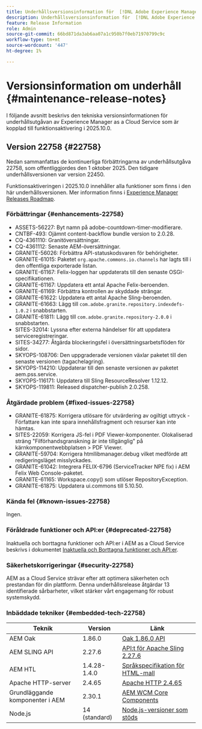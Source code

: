 ```yaml
---
title: Underhållsversionsinformation för  [!DNL Adobe Experience Manager] as a Cloud Service som är kopplad till 2025.10.0-funktionsaktivering.
description: Underhållsversionsinformation för  [!DNL Adobe Experience Manager] as a Cloud Service som är kopplad till 2025.10.0-funktionsaktivering.
feature: Release Information
role: Admin
source-git-commit: 66bd871da3ab6aa07a1c950b7f0eb71970799c9c
workflow-type: tm+mt
source-wordcount: '447'
ht-degree: 1%

---
```


# Versionsinformation om underhåll {#maintenance-release-notes}

I följande avsnitt beskrivs den tekniska versionsinformationen för underhållsutgåvan av Experience Manager as a Cloud Service som är kopplad till funktionsaktivering i 2025.10.0.

## Version 22758 {#22758}

Nedan sammanfattas de kontinuerliga förbättringarna av underhållsutgåva 22758, som offentliggjordes den 1 oktober 2025. Den tidigare underhållsversionen var version 22450.

Funktionsaktiveringen i 2025.10.0 innehåller alla funktioner som finns i den här underhållsversionen. Mer information finns i [Experience Manager Releases Roadmap](https://experienceleague.adobe.com/en/docs/experience-manager-release-information/aem-release-updates/update-releases-roadmap).

### Förbättringar {#enhancements-22758}

* ASSETS-56227: Byt namn på adobe-countdown-timer-modifierare.
* CNTBF-493: Ojämnt content-backflow bundle version to 2.0.28.
* CQ-4361110: Granitöversättningar.
* CQ-4361112: Senaste AEM-översättningar.
* GRANITE-56026: Förbättra API-statuskodsvaren för behörigheter.
* GRANITE-61015: Paketet `org.apache.commons.io.channels` har lagts till i den offentliga exporterade listan.
* GRANITE-61167: Felix-loggen har uppdaterats till den senaste OSGI-specifikationen.
* GRANITE-61167: Uppdatera ett antal Apache Felix-beroenden.
* GRANITE-61169: Förbättra kontrollen av skyddade strängar.
* GRANITE-61622: Uppdatera ett antal Apache Sling-beroenden.
* GRANITE-61663: Lägg till `com.adobe.granite.repository.indexdefs-1.0.2` i snabbstarten.
* GRANITE-61811: Lägg till `com.adobe.granite.repository-2.0.0` i snabbstarten.
* SITES-32014: Lyssna efter externa händelser för att uppdatera serviceregistreringar.
* SITES-34277: Åtgärda blockeringsfel i översättningsarbetsflöden för sidor.
* SKYOPS-108706: Den uppgraderade versionen växlar paketet till den senaste versionen (tagachelagring).
* SKYOPS-114210: Uppdaterar till den senaste versionen av paketet aem.pss.service.
* SKYOPS-116171: Uppdatera till Sling ResourceResolver 1.12.12.
* SKYOPS-119811: Released dispatcher-publish 2.0.258.

### Åtgärdade problem {#fixed-issues-22758}

* GRANITE-61875: Korrigera utlösare för utvärdering av ogiltigt uttryck - Författare kan inte spara innehållsfragment och resurser kan inte hämtas.
* SITES-22059: Korrigera JS-fel i PDF Viewer-komponenter. Olokaliserad sträng &quot;Filförhandsgranskning är inte tillgänglig&quot; på kärnkomponentwebbplatsen > PDF Viewer.
* GRANITE-59704: Korrigera htmllibmanager.debug vilket medförde att redigeringsläget misslyckades.
* GRANITE-61042: Integrera FELIX-6796 (ServiceTracker NPE fix) i AEM Felix Web Console-paketet.
* GRANITE-61165: Workspace.copy() som utlöser RepositoryException.
* GRANITE-61875: Uppdatera ui.commons till 5.10.50.

### Kända fel {#known-issues-22758}

Ingen.

### Föråldrade funktioner och API:er {#deprecated-22758}

Inaktuella och borttagna funktioner och API:er i AEM as a Cloud Service beskrivs i dokumentet [Inaktuella och Borttagna funktioner och API:er](/help/release-notes/deprecated-removed-features.md).

### Säkerhetskorrigeringar {#security-22758}

AEM as a Cloud Service strävar efter att optimera säkerheten och prestandan för din plattform. Denna underhållsrelease åtgärdar 13 identifierade sårbarheter, vilket stärker vårt engagemang för robust systemskydd.

### Inbäddade tekniker {#embedded-tech-22758}

| Teknik | Version | Länk |
|---|---|---|
| AEM Oak | 1.86.0 | [Oak 1.86.0 API](https://www.javadoc.io/doc/org.apache.jackrabbit/oak-api/1.86/index.html) |
| AEM SLING API | 2.27.6 | [API:t för Apache Sling 2.27.6 ](https://www.javadoc.io/doc/org.apache.sling/org.apache.sling.api/latest/index.html) |
| AEM HTL | 1.4.28-1.4.0 | [Språkspecifikation för HTML-mall](https://github.com/adobe/htl-spec) |
| Apache HTTP-server | 2.4.65 | [Apache HTTP 2.4.65](https://apache.googlesource.com/httpd/+/refs/tags/2.4.65/CHANGES) |
| Grundläggande komponenter i AEM | 2.30.1 | [AEM WCM Core Components](https://github.com/adobe/aem-core-wcm-components) |
| Node.js | 14 (standard) | [Node.js-versioner som stöds](https://experienceleague.adobe.com/en/docs/experience-manager-cloud-service/content/implementing/developing/developing-with-front-end-pipelines#node-versions) |
